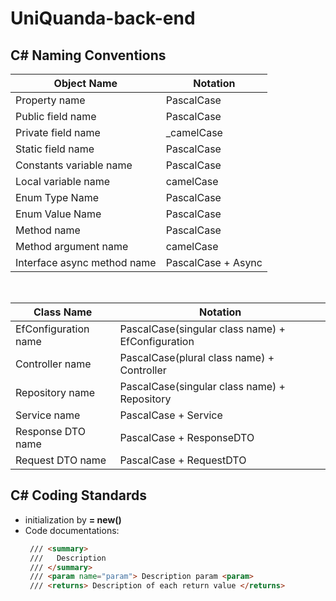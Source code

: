 # UniQuanda-back-end

## C# Naming Conventions

| Object Name                 | Notation           |
| --------------------------- | ------------------ |
| Property name               | PascalCase         |
| Public field name           | PascalCase         |
| Private field name          | \_camelCase        |
| Static field name           | PascalCase         |
| Constants variable name     | PascalCase         |
| Local variable name         | camelCase          |
| Enum Type Name              | PascalCase         |
| Enum Value Name             | PascalCase         |
| Method name                 | PascalCase         |
| Method argument name        | camelCase          |
| Interface async method name | PascalCase + Async |

<br />

| Class Name           | Notation                                          |
| -------------------- | ------------------------------------------------- |
| EfConfiguration name | PascalCase(singular class name) + EfConfiguration |
| Controller name      | PascalCase(plural class name) + Controller        |
| Repository name      | PascalCase(singular class name) + Repository      |
| Service name         | PascalCase + Service                              |
| Response DTO name    | PascalCase + ResponseDTO                          |
| Request DTO name     | PascalCase + RequestDTO                           |

## C# Coding Standards

- initialization by **= new()**
- Code documentations:
     ```html
      /// <summary>
      ///   Description
      /// </summary>
      /// <param name="param"> Description param <param>
      /// <returns> Description of each return value </returns>
    ```